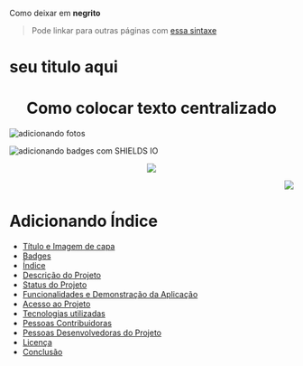 Como deixar em **negrito**

> Pode linkar para outras páginas com [essa sintaxe](https://www.linkedin.com/in/igor-moura-b06605205/)

# seu titulo aqui

<h1 align="center">Como colocar texto centralizado</h1>

![adicionando fotos](https://user-images.githubusercontent.com/90483859/214435815-b9bbbcbc-c3b8-45b1-bca6-7a2754a1ddb9.jpg)

![adicionando badges com SHIELDS IO](https://img.shields.io/badge/STATUS-EM%20DESENVOLVIMENTO-<COLOR>GREEN)
<p align="center">
<img href="Centralizando badges" src="https://img.shields.io/badge/STATUS-EM%20DESENVOLVIMENTO-<COLOR>GREEN"/>
</p>

<p align="right">
<img href="margem a direita badges" src="https://img.shields.io/badge/STATUS-EM%20DESENVOLVIMENTO-<COLOR>GREEN"/>
</p>

# Adicionando Índice
* [Título e Imagem de capa](#Título-e-Imagem-de-capa)
* [Badges](#badges)
* [Índice](#índice)
* [Descrição do Projeto](#descrição-do-projeto)
* [Status do Projeto](#status-do-Projeto)
* [Funcionalidades e Demonstração da Aplicação](#funcionalidades-e-demonstração-da-aplicação)
* [Acesso ao Projeto](#acesso-ao-projeto)
* [Tecnologias utilizadas](#tecnologias-utilizadas)
* [Pessoas Contribuidoras](#pessoas-contribuidoras)
* [Pessoas Desenvolvedoras do Projeto](#pessoas-desenvolvedoras)
* [Licença](#licença)
* [Conclusão](#conclusão)
